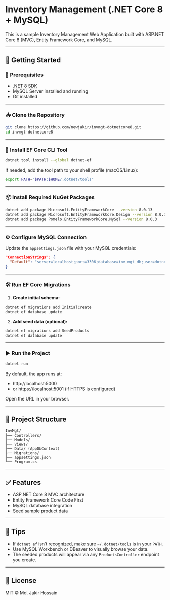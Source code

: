 # Inventory Management (.NET Core 8 + MySQL)

This is a sample Inventory Management Web Application built with ASP.NET Core 8 (MVC), Entity Framework Core, and MySQL.

---

## 🚀 Getting Started

### 🧾 Prerequisites

- [.NET 8 SDK](https://dotnet.microsoft.com/download/dotnet/8.0)
- MySQL Server installed and running
- Git installed

---

### 📥 Clone the Repository

```bash
git clone https://github.com/newjakir/invmgt-dotnetcore8.git
cd invmgt-dotnetcore8
```

---

### 🔧 Install EF Core CLI Tool

```bash
dotnet tool install --global dotnet-ef
```

If needed, add the tool path to your shell profile (macOS/Linux):

```bash
export PATH="$PATH:$HOME/.dotnet/tools"
```

---

### 📦 Install Required NuGet Packages

```bash
dotnet add package Microsoft.EntityFrameworkCore --version 8.0.13
dotnet add package Microsoft.EntityFrameworkCore.Design --version 8.0.13
dotnet add package Pomelo.EntityFrameworkCore.MySql --version 8.0.3
```

---

### ⚙️ Configure MySQL Connection

Update the `appsettings.json` file with your MySQL credentials:

```json
"ConnectionStrings": {
  "Default": "server=localhost;port=3306;database=inv_mgt_db;user=dotnetuser;password=YourPassword123!"
}
```

---

### 🛠️ Run EF Core Migrations

1. **Create initial schema:**

```bash
dotnet ef migrations add InitialCreate
dotnet ef database update
```

2. **Add seed data (optional):**

```bash
dotnet ef migrations add SeedProducts
dotnet ef database update
```

---

### ▶️ Run the Project

```bash
dotnet run
```

By default, the app runs at:

- http://localhost:5000
- or https://localhost:5001 (if HTTPS is configured)

Open the URL in your browser.

---

## 🧾 Project Structure

```
InvMgt/
├── Controllers/
├── Models/
├── Views/
├── Data/ (AppDbContext)
├── Migrations/
├── appsettings.json
└── Program.cs
```

---

## ✅ Features

- ASP.NET Core 8 MVC architecture
- Entity Framework Core Code First
- MySQL database integration
- Seed sample product data

---

## 🧪 Tips

- If `dotnet ef` isn’t recognized, make sure `~/.dotnet/tools` is in your `PATH`.
- Use MySQL Workbench or DBeaver to visually browse your data.
- The seeded products will appear via any `ProductsController` endpoint you create.

---

## 📄 License

MIT © Md. Jakir Hossain
